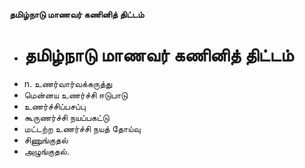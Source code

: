 **தமிழ்நாடு மாணவர் கணினித் திட்டம்**
- # தமிழ்நாடு மாணவர் கணினித் திட்டம்
- n. உணர்வார்வக்கருத்து
- மென்னய உணர்ச்சி ஈடுபாடு
- உணர்ச்சிப்பசப்பு
- கூருணர்ச்சி நயப்பகட்டு
- மட்டற்ற உணர்ச்சி நயத் தோய்வு
- சிணுங்குதல்
- அழுங்குதல்.

